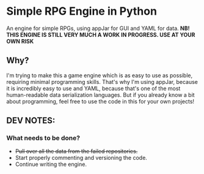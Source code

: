 # Simple RPG Engine in Python
An engine for simple RPGs, using appJar for GUI and YAML for data.
**NB! THIS ENGINE IS STILL VERY MUCH A WORK IN PROGRESS. USE AT YOUR OWN RISK**

## Why?
I'm trying to make this a game engine which is as easy to use as possible, requiring minimal programming skills.
That's why I'm using appJar, because it is incredibly easy to use and YAML, because that's one of the most human-readable data serialization languages. 
But if you already know a bit about programming, feel free to use the code in this for your own projects!

## DEV NOTES:
### What needs to be done?
* ~~Pull over all the data from the failed repositories.~~
* Start properly commenting and versioning the code.
* Continue writing the engine.
